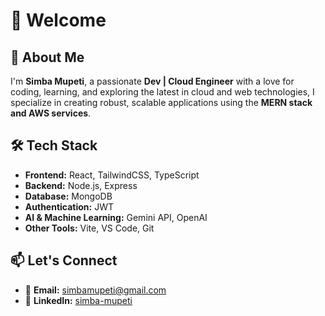 # 👋 Welcome

## 🚀 About Me

I'm **Simba Mupeti**, a passionate **Dev | Cloud Engineer** with a love for coding, learning, and exploring the latest in cloud and web technologies, I specialize in creating robust, scalable applications using the **MERN stack and AWS services**.  


## 🛠️ Tech Stack

- **Frontend:** React, TailwindCSS, TypeScript  
- **Backend:** Node.js, Express 
- **Database:** MongoDB
- **Authentication:** JWT
- **AI & Machine Learning:** Gemini API, OpenAI
- **Other Tools:** Vite, VS Code, Git


## 📫 Let's Connect

- 📩 **Email:** [simbamupeti@gmail.com](mailto:simbamupeti@gmail.com)  
- 🔗 **LinkedIn:** [simba-mupeti](www.linkedin.com/in/simba-mupeti-7ab12015b)
